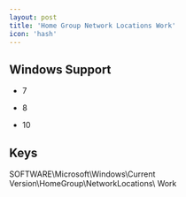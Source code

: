 ```yaml
---
layout: post
title: 'Home Group Network Locations Work'
icon: 'hash'
---
```


## Windows Support

- 7

- 8

- 10



## Keys

SOFTWARE\Microsoft\Windows\Current Version\HomeGroup\NetworkLocations\ Work

